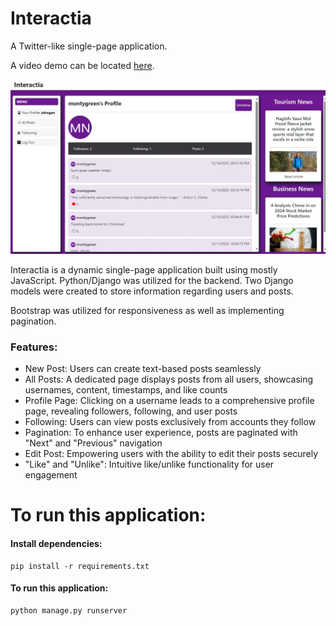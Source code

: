 # Interactia
A Twitter-like single-page application.

A video demo can be located [here](https://youtu.be/PSpeWV1mvs0?si=grvbZ33ZAcqcks6P).

![Interactia:](https://github.com/zerrynlh/Interactia/blob/main/interactia2.jpeg)

Interactia is a dynamic single-page application built using mostly JavaScript. Python/Django was utilized for the backend. Two Django models were created to store information regarding users and posts.

Bootstrap was utilized for responsiveness as well as implementing pagination.

### Features:
- New Post: Users can create text-based posts seamlessly
- All Posts: A dedicated page displays posts from all users, showcasing usernames, content, timestamps, and like counts
- Profile Page: Clicking on a username leads to a comprehensive profile page, revealing followers, following, and user posts
- Following: Users can view posts exclusively from accounts they follow
- Pagination: To enhance user experience, posts are paginated with "Next" and "Previous" navigation
- Edit Post: Empowering users with the ability to edit their posts securely
- "Like" and "Unlike": Intuitive like/unlike functionality for user engagement

# To run this application:

#### Install dependencies:
```
pip install -r requirements.txt
```

#### To run this application:
```
python manage.py runserver
```
